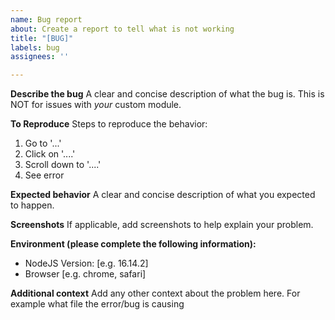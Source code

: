 ```yaml
---
name: Bug report
about: Create a report to tell what is not working
title: "[BUG]"
labels: bug
assignees: ''

---
```


**Describe the bug**
A clear and concise description of what the bug is. This is NOT for issues with *your* custom module.

**To Reproduce**
Steps to reproduce the behavior:
1. Go to '...'
2. Click on '....'
3. Scroll down to '....'
4. See error

**Expected behavior**
A clear and concise description of what you expected to happen.

**Screenshots**
If applicable, add screenshots to help explain your problem.

**Environment (please complete the following information):**
 - NodeJS Version: [e.g. 16.14.2]
 - Browser [e.g. chrome, safari]

**Additional context**
Add any other context about the problem here. For example what file the error/bug is causing
